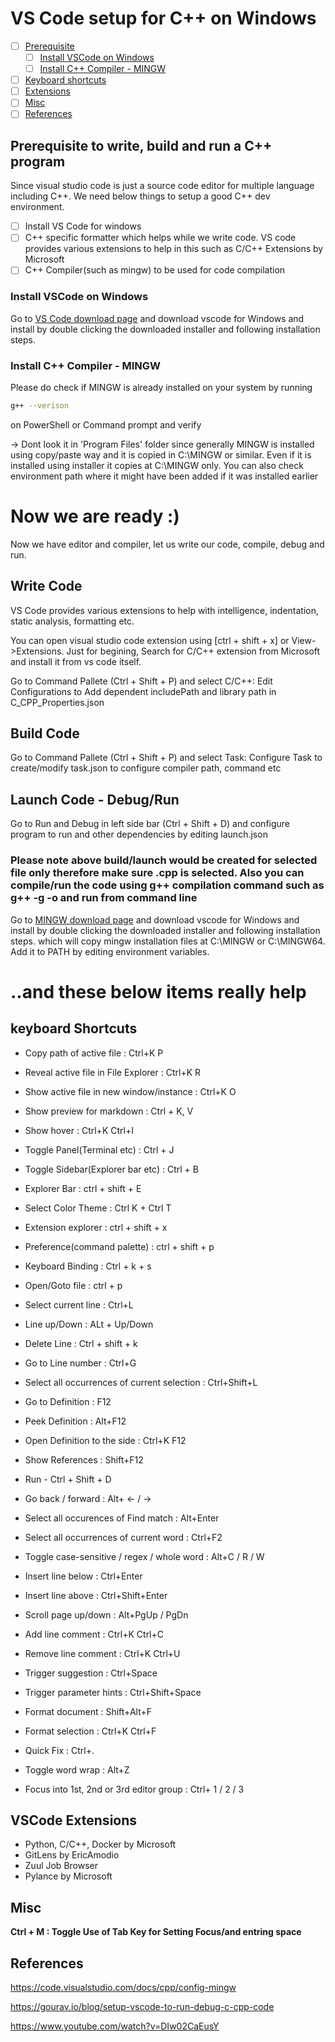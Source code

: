 # VS Code setup for C++ on Windows

- [ ] [Prerequisite ](#shortkey)
    - [ ] [Install VSCode on Windows ](#vs_install)
    - [ ] [Install C++ Compiler - MINGW ](#compiler_install)
- [ ] [Keyboard shortcuts ](#shortkey)
- [ ] [Extensions](#ext)
- [ ] [Misc](#ext)
- [ ] [References](#ref)

## <a name = basics> Prerequisite to write, build and run a C++ program</a>

Since visual studio code is just a source code editor for multiple language including C++. We need below things to setup a good C++ dev environment.

- [ ] Install VS Code for windows
- [ ] C++ specific formatter which helps while we write code. VS code provides various extensions to help in this such as C/C++ Extensions by Microsoft
- [ ] C++ Compiler(such as mingw) to be used for code compilation

### <a name = vs_install>Install VSCode on Windows</a>
Go to [VS Code download page](https://code.visualstudio.com/download) and download vscode for Windows and install by double clicking the downloaded installer and following installation steps. 

### <a name = compiler_install>Install C++ Compiler - MINGW</a>

Please do check if MINGW is already installed on your system by running 
```sh
g++ --verison 
```
on PowerShell or Command prompt and verify 

-> Dont look it in \'Program Files\' folder since generally MINGW is installed using copy/paste way and it is copied in C:\MINGW or similar. Even if it is installed using installer it copies at C:\MINGW only. You can also check environment path where it might have been added if it was installed earlier

# Now we are ready :)
Now we have editor and compiler, let us write our code, compile, debug and run.

##  Write Code
VS Code provides various extensions to help with intelligence, indentation, static analysis, formatting etc. 

You can open visual studio code extension using [ctrl + shift + x] or View->Extensions. 
Just for begining, Search for C/C++ extension from Microsoft and install it from vs code itself.

Go to Command Pallete (Ctrl + Shift + P) and select C/C++: Edit Configurations to Add dependent includePath and library path in C_CPP_Properties.json

##  Build Code
Go to Command Pallete (Ctrl + Shift + P) and select Task: Configure Task to create/modify task.json to configure compiler path, command etc

##  Launch Code - Debug/Run
Go to Run and Debug in left side bar (Ctrl + Shift + D) and configure program to run and other dependencies by editing launch.json 

### Please note above build/launch would be created for selected file only therefore make sure .cpp is selected. Also you can compile/run the code using  g++ compilation command such as g++ -g <cpp file name> -o <output file name> and run from command line


Go to [MINGW download page](https://sourceforge.net/projects/mingw-w64/files/latest/download) and download vscode for Windows and install by double clicking the downloaded installer and following installation steps. which will copy mingw installation files at C:\MINGW or C:\MINGW64. Add it to PATH by editing environment variables.


# ..and these below items really help


## <a name = shortkey>keyboard Shortcuts</a>
- Copy path of active file : Ctrl+K P 
- Reveal active file in File Explorer : Ctrl+K R 
- Show active file in new window/instance : Ctrl+K O 

- Show preview for markdown : Ctrl + K, V
- Show hover : Ctrl+K Ctrl+I 
- Toggle Panel(Terminal etc) : Ctrl + J
- Toggle Sidebar(Explorer bar etc) : Ctrl + B
- Explorer Bar : ctrl + shift + E
- Select Color Theme : Ctrl K + Ctrl T

- Extension explorer : ctrl + shift + x
- Preference(command palette) : ctrl + shift + p
- Keyboard Binding : Ctrl + k + s
- Open/Goto file : ctrl + p

- Select current line : Ctrl+L 
- Line up/Down : ALt + Up/Down
- Delete Line : Ctrl + shift + k
- Go to Line number : Ctrl+G 
- Select all occurrences of current selection : Ctrl+Shift+L 

- Go to Definition : F12 
- Peek Definition : Alt+F12 
- Open Definition to the side : Ctrl+K F12 
- Show References : Shift+F12 
- Run  - Ctrl + Shift + D

- Go back / forward : Alt+ ← / → 
- Select all occurences of Find match : Alt+Enter 
- Select all occurrences of current word : Ctrl+F2 
- Toggle case-sensitive / regex / whole word : Alt+C / R / W
- Insert line below : Ctrl+Enter 
- Insert line above : Ctrl+Shift+Enter 
- Scroll page up/down : Alt+PgUp / PgDn 
- Add line comment : Ctrl+K Ctrl+C 
- Remove line comment : Ctrl+K Ctrl+U 

- Trigger suggestion : Ctrl+Space 
- Trigger parameter hints : Ctrl+Shift+Space 
- Format document : Shift+Alt+F 
- Format selection : Ctrl+K Ctrl+F 
- Quick Fix : Ctrl+. 
- Toggle word wrap : Alt+Z 


- Focus into 1st, 2nd or 3rd editor group : Ctrl+ 1 / 2 / 3 

## <a name = ext>VSCode Extensions</a>
- Python, C/C++, Docker by Microsoft
- GitLens by EricAmodio
- Zuul Job Browser
- Pylance by Microsoft

## <a name = misc>Misc</a>
**Ctrl + M  : Toggle Use of Tab Key for Setting Focus/and entring space**

## <a name = ref>References</a> 
https://code.visualstudio.com/docs/cpp/config-mingw
    
https://gourav.io/blog/setup-vscode-to-run-debug-c-cpp-code

https://www.youtube.com/watch?v=DIw02CaEusY
